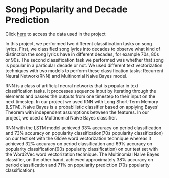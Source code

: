 # Song Popularity and Decade Prediction
 
Click [here](https://drive.google.com/drive/folders/1xQ9Wj0LY5du2JYC1NSBrVUxKGqVO9E_D?usp=sharing) to access the data used in the project

In this project, we performed two different classification tasks on song lyrics. First, we classified song lyrics into decades to observe what kind of distinction the song lyrics have in different decades, for example 70s, 80s or 90s. The second classification task we performed was whether that song is popular in a particular decade or not. We used different text vectorization techniques with two models to perform these classification tasks: Recurrent Neural Network(RNN) and Multinomial Naive Bayes model.

RNN is a class of artificial neural networks that is popular in text classification tasks. It
processes sequence input by iterating through the elements and passes the outputs from one timestep to their input on the next timestep. In our project we used RNN with Long Short-Term Memory (LSTM). Naive Bayes is a probabilistic classifier based on applying Bayes’ Theorem with independent assumptions between the features. In our project, we used a Multinomial Naive Bayes classifier.

RNN with the LSTM model achieved 33% accuracy on period classification and 73% accuracy on popularity classification(70s popularity classification) on our test set with the GloVe word vectorization technique whereas it achieved 32% accuracy on period classification and 69% accuracy on popularity classification(90s popularity classification) on our test set with the Word2Vec word vectorization technique. The Multinomial Naive Bayes classifier, on the other hand, achieved approximately 38% accuracy on period classification and 71% on popularity prediction (70s popularity classification).
